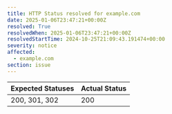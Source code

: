 ```yaml
---
title: HTTP Status resolved for example.com
date: 2025-01-06T23:47:21+00:00Z
resolved: True
resolvedWhen: 2025-01-06T23:47:21+00:00Z
resolvedStartTime: 2024-10-25T21:09:43.191474+00:00
severity: notice
affected:
  - example.com
section: issue
---
```


| Expected Statuses | Actual Status  |
|-------------------|----------------|
| 200, 301, 302 | 200 |
